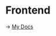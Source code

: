 # Frontend

 -> [My Docs](https://docs.google.com/document/d/1dvebpoNsHjPM1vhf95BGbZHK8Su-4WJb1IpQq6aPDYU/edit?usp=sharing)